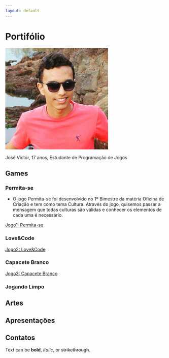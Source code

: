 ```yaml
---
layout: default
---
```


# Portifólio

![Autor](Eu.png)

José Victor, 17 anos, Estudante de Programação de Jogos

## Games

### Permita-se


* O jogo Permita-se foi desenvolvido no 1º Bimestre da matéria Oficina de Criação e tem como tema Cultura. Através do jogo, quisemos passar a mensagem que todas culturas são válidas e conhecer os elementos de cada uma é necessário. 

[Jogo1: Permita-se](https://zevictor.github.io/Permita-se/)

### Love&Code

[Jogo2: Love&Code](https://zevictor.github.io/Love&Code/)

### Capacete Branco

[Jogo3: Capacete Branco](https://zevictor.github.io/CapWhite/)

### Jogando Limpo

## Artes

## Apresentações

## Contatos

Text can be **bold**, _italic_, or ~~strikethrough~~.
